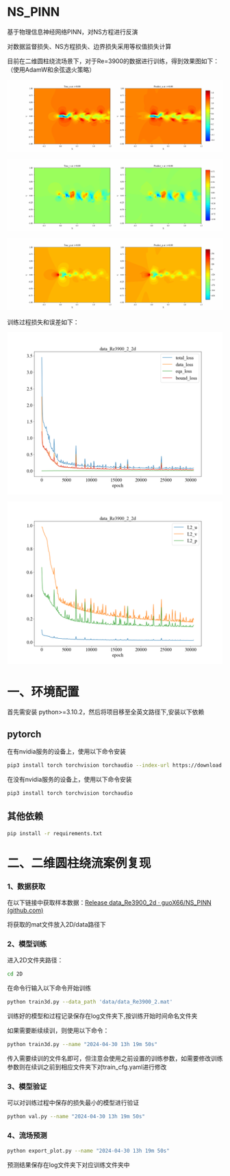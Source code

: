 # NS_PINN

基于物理信息神经网络PINN，对NS方程进行反演

对数据监督损失、NS方程损失、边界损失采用等权值损失计算

目前在二维圆柱绕流场景下，对于Re=3900的数据进行训练，得到效果图如下：（使用AdamW和余弦退火策略）

![image](https://github.com/guoX66/NS_PINN/blob/main/2D/assets/u_Re3900_adamw_cos.gif)

![image](https://github.com/guoX66/NS_PINN/blob/main/2D/assets/v_Re3900_adamw_cos.gif)

![image](https://github.com/guoX66/NS_PINN/blob/main/2D/assets/p_Re3900_adamw_cos.gif)

训练过程损失和误差如下：

![image](https://github.com/guoX66/NS_PINN/blob/main/2D/assets/loss_process_Re3900_adamw_cos.png)

![image](https://github.com/guoX66/NS_PINN/blob/main/2D/assets/evaluate_process_Re3900_adamw_cos.png)

# 一、环境配置

首先需安装 python>=3.10.2，然后将项目移至全英文路径下,安装以下依赖

## pytorch

在有nvidia服务的设备上，使用以下命令安装

```bash
pip3 install torch torchvision torchaudio --index-url https://download.pytorch.org/whl/cu118
```

在没有nvidia服务的设备上，使用以下命令安装

```bash
pip3 install torch torchvision torchaudio
```

## 其他依赖

```bash
pip install -r requirements.txt
```



# 二、二维圆柱绕流案例复现

### 1、数据获取

在以下链接中获取样本数据：[Release data_Re3900_2d · guoX66/NS_PINN (github.com)](https://github.com/guoX66/NS_PINN/releases/tag/data)

将获取的mat文件放入2D/data路径下

### 2、模型训练

进入2D文件夹路径：

```bash
cd 2D
```

在命令行输入以下命令开始训练

```bash
python train3d.py --data_path 'data/data_Re3900_2.mat'
```

训练好的模型和过程记录保存在log文件夹下,按训练开始时间命名文件夹

如果需要断续续训，则使用以下命令：

```bash
python train3d.py --name "2024-04-30 13h 19m 50s"
```

传入需要续训的文件名即可，但注意会使用之前设置的训练参数，如需要修改训练参数则在续训之前到相应文件夹下对train_cfg.yaml进行修改

### 3、模型验证

可以对训练过程中保存的损失最小的模型进行验证

```bash
python val.py --name "2024-04-30 13h 19m 50s"
```

### 4、流场预测

```bash
python export_plot.py --name "2024-04-30 13h 19m 50s"
```

预测结果保存在log文件夹下对应训练文件夹中
